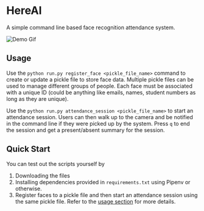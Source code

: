 # HereAI
A simple command line based face recognition attendance system.

![Demo Gif](demo.gif)

## Usage
Use the `python run.py register_face <pickle_file_name>` command to create or update a pickle file to store face data. Multiple pickle files can be used to manage different groups of people. Each face must be associated with a unique ID (could be anything like emails, names, student numbers as long as they are unique).

Use the `python run.py attendance_session <pickle_file_name>` to start an attendance session. Users can then walk up to the camera and be notified in the command line if they were picked up by the system. Press `q` to end the session and get a present/absent summary for the session.

## Quick Start
You can test out the scripts yourself by 
1. Downloading the files
2. Installing dependencies provided in `requirements.txt` using Pipenv or otherwise.
3. Register faces to a pickle file and then start an attendance session using the same pickle file. Refer to the [usage section](#usage) for more details.